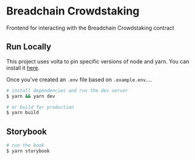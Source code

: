 # Breadchain Crowdstaking

Frontend for interacting with the Breadchain Crowdstaking contract

## Run Locally

This project uses volta to pin specific versions of node and yarn. You can install it
[here](https://docs.volta.sh/guide/getting-started).

Once you've created an `.env` file based on `.example.env`....

```sh
# install dependencies and run the dev server
$ yarn && yarn dev

# or build for production
$ yarn build
```

## Storybook

```sh
# run the book
$ yarn storybook
```
